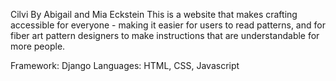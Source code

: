 Cilvi 
By Abigail and Mia Eckstein 
This is a website that makes crafting accessible for everyone - 
making it easier for users to read patterns, 
and for fiber art pattern designers to make instructions that are understandable for more people.

Framework: Django
Languages: HTML, CSS, Javascript
